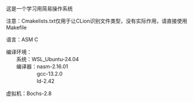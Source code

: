 这是一个学习用简易操作系统

注意：Cmakelists.txt仅用于让CLion识别文件类型，没有实际作用，请直接使用Makefile

语言：ASM C

编译环境：  
　　系统：WSL_Ubuntu-24.04  
　　编译器：nasm-2.16.01  
　　　　　　gcc-13.2.0  
　　　　　　ld-2.42

虚拟机：Bochs-2.8